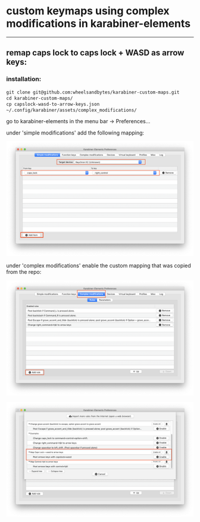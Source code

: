 # custom keymaps using complex modifications in karabiner-elements

---

## remap caps lock to caps lock + WASD as arrow keys:

### installation:
```
git clone git@github.com:wheelsandbytes/karabiner-custom-maps.git
cd karabiner-custom-maps/
cp capslock-wasd-to-arrow-keys.json ~/.config/karabiner/assets/complex_modifications/
```

go to karabiner-elements in the menu bar -> Preferences...

under 'simple modifications' add the following mapping:

![simple-mods.png](img/simple-mods.png)

under 'complex modifications' enable the custom mapping that was copied from the repo:

![complex-mods-1.png](img/complex-mods-1.png)

![complex-mods-2.png](img/complex-mods-2.png)
